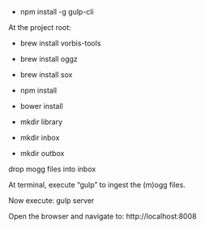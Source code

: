 * npm install -g gulp-cli


At the project root:
* brew install vorbis-tools
* brew install oggz
* brew install sox
* npm install
* bower install

* mkdir library
* mkdir inbox
* mkdir outbox

drop mogg files into inbox

At terminal, execute “gulp” to ingest the (m)ogg files.

Now execute:
gulp server

Open the browser and navigate to:
http://localhost:8008
